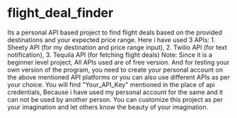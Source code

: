 # flight_deal_finder
Its a personal API based project to find flight deals based on the provided destinations and your expected price range.
Here i have used 3 APIs: 1. Sheety API (for my destination and price range input), 2. Twilio API (for text notification), 3. Tequila API (for fetching flight deals)
Note: Since it is a beginner level project, All APIs used are of free version. And for testing your own version of the program, you need to create your personal account on the above mentioned API platforms or you can also use different APIs as per your choice.
You will find "Your_API_Key" mentioned in the place of api credentials, Because i have used my personal account for the same and it can not be used by another person.
You can customize this project as per your imagination and let others know the beauty of your imagination.

